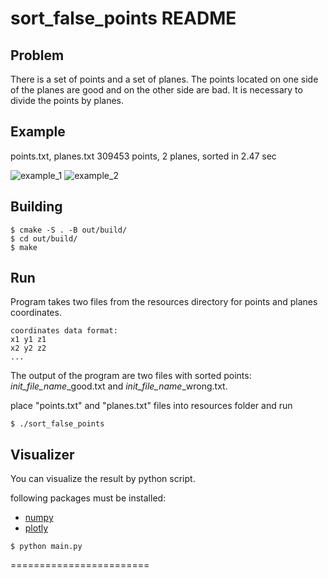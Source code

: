 sort_false_points README
========================

## Problem

There is a set of points and a set of planes. 
The points located on one side of the planes are good and on the other side are bad. 
It is necessary to divide the points by planes.

## Example

points.txt, planes.txt </b>
309453 points, 2 planes, sorted in 2.47 sec

![example_1](https://user-images.githubusercontent.com/30512240/185460025-924423de-308a-4852-be44-aad1d4a834ce.png)
![example_2](https://user-images.githubusercontent.com/30512240/185460028-16e3d725-375d-42e5-9f22-d1caf075eece.png)


## Building

```
$ cmake -S . -B out/build/
$ cd out/build/
$ make
```

## Run

Program takes two files from the resources directory for points and planes coordinates.

```
coordinates data format: 
x1 y1 z1 
x2 y2 z2
...
```

The output of the program are two files with sorted points: 
*init_file_name*_good.txt and *init_file_name*_wrong.txt.

place "points.txt" and "planes.txt" files into resources folder and run

```
$ ./sort_false_points
```

## Visualizer

You can visualize the result by python script.

following packages must be installed:

* [numpy](https://numpy.org/)
* [plotly](https://plotly.com/python/graph-objects/)

```
$ python main.py
```

========================
